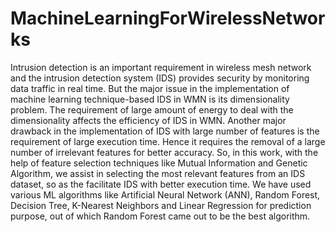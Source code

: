 # MachineLearningForWirelessNetworks

Intrusion detection is an important requirement in wireless mesh network and the intrusion detection system (IDS) provides security by monitoring data traffic in real 
time. But the major issue in the implementation of machine learning technique-based IDS in WMN is its dimensionality problem. The requirement of large amount of energy
to deal with the dimensionality affects the efficiency of IDS in WMN. Another major drawback in the implementation of IDS with large number of features is the requirement of large execution time. Hence it requires the removal of a large number of irrelevant features for better accuracy. So, in this work, with the help of feature selection techniques like Mutual Information and Genetic Algorithm, we assist in selecting the most relevant features from an IDS dataset, so as the facilitate IDS with better execution time. We have used various ML algorithms like Artificial Neural Network (ANN), Random Forest, Decision Tree, K-Nearest Neighbors and Linear 
Regression for prediction purpose, out of which Random Forest came out to be the best algorithm.
